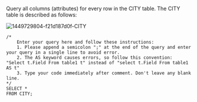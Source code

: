 Query all columns (attributes) for every row in the CITY table.
The CITY table is described as follows:

![1449729804-f21d187d0f-CITY](https://github.com/user-attachments/assets/af73d903-51fb-4c08-a436-d72d908e8abd)

```
/*
    Enter your query here and follow these instructions:
    1. Please append a semicolon ";" at the end of the query and enter your query in a single line to avoid error.
    2. The AS keyword causes errors, so follow this convention: "Select t.Field From table1 t" instead of "select t.Field From table1 AS t"
    3. Type your code immediately after comment. Don't leave any blank line.
*/
SELECT *
FROM CITY;
```

